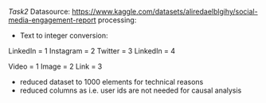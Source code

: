 *Task2*
Datasource: https://www.kaggle.com/datasets/aliredaelblgihy/social-media-engagement-report
processing: 

- Text to integer conversion:

LinkedIn = 1
Instagram = 2
Twitter = 3
LinkedIn = 4

Video = 1
Image = 2
Link = 3

- reduced dataset to 1000 elements for technical reasons
- reduced columns as i.e. user ids are not needed for causal analysis
